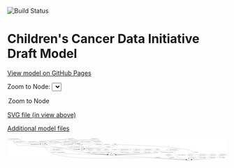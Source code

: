 <link rel='stylesheet' href="assets/style.css">
<link rel='stylesheet' href="https://unpkg.com/leaflet@1.5.1/dist/leaflet.css" integrity="sha512-xwE/Az9zrjBIphAcBb3F6JVqxf46+CDLwfLMHloNu6KEQCAWi6HcDUbeOfBIptF7tcCzusKFjFw2yuvEpDL9wQ==" crossorigin="">
<script type="text/javascript" src="https://code.jquery.com/jquery-3.2.1.min.js"></script>
<script type="text/javascript"  src="https://unpkg.com/leaflet@1.5.1/dist/leaflet.js"></script>
<script type="text/javascript" src="assets/actions.js"></script>

![Build Status](https://github.com/CBIIT/ccdi-model/actions/workflows/model-test-and-deploy.yml/badge.svg)

# Children's Cancer Data Initiative Draft Model

[View model on GitHub Pages](https://cbiit.github.io/ccdi-model/)



Zoom to Node: <select id="node_select">
  <option value="">Zoom to Node</option>
</select>
<div id="model"></div>

<p>
<a href="./model-desc/ccdi-model.svg">SVG file (in view above)</a>
<p>
<a href="./model-desc">Additional model files</a>
<div id='graph' style='display:off;'>
<svg width="3721pt" height="392pt"
 viewBox="0.00 0.00 3721.03 392.00" xmlns="http://www.w3.org/2000/svg" xmlns:xlink="http://www.w3.org/1999/xlink">
<g id="graph0" class="graph" transform="scale(1 1) rotate(0) translate(4 388)">
<title>Perl</title>
<polygon fill="#ffffff" stroke="transparent" points="-4,4 -4,-388 3717.0329,-388 3717.0329,4 -4,4"/>
<!-- family_relationship -->
<g id="node1" class="node">
<title>family_relationship</title>
<ellipse fill="none" stroke="#000000" cx="822.6897" cy="-192" rx="100.1823" ry="18"/>
<text text-anchor="middle" x="822.6897" y="-188.3" font-family="Times,serif" font-size="14.00" fill="#000000">family_relationship</text>
</g>
<!-- participant -->
<g id="node11" class="node">
<title>participant</title>
<ellipse fill="none" stroke="#000000" cx="1759.6897" cy="-105" rx="62.2891" ry="18"/>
<text text-anchor="middle" x="1759.6897" y="-101.3" font-family="Times,serif" font-size="14.00" fill="#000000">participant</text>
</g>
<!-- family_relationship&#45;&gt;participant -->
<g id="edge21" class="edge">
<title>family_relationship&#45;&gt;participant</title>
<path fill="none" stroke="#000000" d="M817.4033,-173.5675C815.4921,-162.642 815.5021,-149.3434 823.6897,-141 838.7736,-125.6292 1470.1028,-111.0406 1687.233,-106.4693"/>
<polygon fill="#000000" stroke="#000000" points="1687.3309,-109.9681 1697.2553,-106.2592 1687.1841,-102.9696 1687.3309,-109.9681"/>
<text text-anchor="middle" x="903.1897" y="-144.8" font-family="Times,serif" font-size="14.00" fill="#000000">of_family_relationship</text>
</g>
<!-- cell_line -->
<g id="node2" class="node">
<title>cell_line</title>
<ellipse fill="none" stroke="#000000" cx="605.6897" cy="-279" rx="49.2915" ry="18"/>
<text text-anchor="middle" x="605.6897" y="-275.3" font-family="Times,serif" font-size="14.00" fill="#000000">cell_line</text>
</g>
<!-- study -->
<g id="node5" class="node">
<title>study</title>
<ellipse fill="none" stroke="#000000" cx="3067.6897" cy="-18" rx="36.2938" ry="18"/>
<text text-anchor="middle" x="3067.6897" y="-14.3" font-family="Times,serif" font-size="14.00" fill="#000000">study</text>
</g>
<!-- cell_line&#45;&gt;study -->
<g id="edge4" class="edge">
<title>cell_line&#45;&gt;study</title>
<path fill="none" stroke="#000000" d="M615.8015,-260.9953C634.3467,-229.9865 677.0565,-167.3036 732.6897,-141 1054.2018,11.012 1975.4986,-71.8037 2330.6897,-54 2591.547,-40.9247 2904.3721,-25.8418 3020.9277,-20.2427"/>
<polygon fill="#000000" stroke="#000000" points="3021.4419,-23.7222 3031.2624,-19.7464 3021.106,-16.7302 3021.4419,-23.7222"/>
<text text-anchor="middle" x="773.1897" y="-144.8" font-family="Times,serif" font-size="14.00" fill="#000000">of_cell_line</text>
</g>
<!-- cell_line&#45;&gt;participant -->
<g id="edge5" class="edge">
<title>cell_line&#45;&gt;participant</title>
<path fill="none" stroke="#000000" d="M648.2454,-269.7865C778.4538,-241.7152 1170.4498,-158.1233 1299.6897,-141 1436.1787,-122.9163 1596.7449,-112.8875 1687.5334,-108.2491"/>
<polygon fill="#000000" stroke="#000000" points="1687.9025,-111.7351 1697.7139,-107.7367 1687.5506,-104.7439 1687.9025,-111.7351"/>
<text text-anchor="middle" x="1152.1897" y="-188.3" font-family="Times,serif" font-size="14.00" fill="#000000">of_cell_line</text>
</g>
<!-- methylation_array_file -->
<g id="node3" class="node">
<title>methylation_array_file</title>
<ellipse fill="none" stroke="#000000" cx="115.6897" cy="-366" rx="115.8798" ry="18"/>
<text text-anchor="middle" x="115.6897" y="-362.3" font-family="Times,serif" font-size="14.00" fill="#000000">methylation_array_file</text>
</g>
<!-- methylation_array_file&#45;&gt;cell_line -->
<g id="edge3" class="edge">
<title>methylation_array_file&#45;&gt;cell_line</title>
<path fill="none" stroke="#000000" d="M110.5071,-347.6675C108.6349,-336.7797 108.6495,-323.4856 116.6897,-315 124.0025,-307.2822 417.8773,-289.6766 546.4672,-282.3233"/>
<polygon fill="#000000" stroke="#000000" points="546.7572,-285.8126 556.5417,-281.7489 546.3587,-278.8239 546.7572,-285.8126"/>
<text text-anchor="middle" x="208.1897" y="-318.8" font-family="Times,serif" font-size="14.00" fill="#000000">of_methylation_array_file</text>
</g>
<!-- sample -->
<g id="node9" class="node">
<title>sample</title>
<ellipse fill="none" stroke="#000000" cx="1257.6897" cy="-192" rx="44.393" ry="18"/>
<text text-anchor="middle" x="1257.6897" y="-188.3" font-family="Times,serif" font-size="14.00" fill="#000000">sample</text>
</g>
<!-- methylation_array_file&#45;&gt;sample -->
<g id="edge2" class="edge">
<title>methylation_array_file&#45;&gt;sample</title>
<path fill="none" stroke="#000000" d="M105.9392,-347.6907C101.7559,-337.0818 99.3199,-324.072 106.6897,-315 180.5572,-224.0712 248.6629,-277.193 364.6897,-261 681.095,-216.8416 763.4114,-237.5885 1081.6897,-210 1123.1877,-206.4029 1170.1092,-201.5657 1205.0629,-197.8116"/>
<polygon fill="#000000" stroke="#000000" points="1205.4808,-201.2869 1215.0474,-196.7337 1204.7294,-194.3273 1205.4808,-201.2869"/>
<text text-anchor="middle" x="456.1897" y="-275.3" font-family="Times,serif" font-size="14.00" fill="#000000">of_methylation_array_file</text>
</g>
<!-- pdx -->
<g id="node22" class="node">
<title>pdx</title>
<ellipse fill="none" stroke="#000000" cx="1224.6897" cy="-279" rx="27.8951" ry="18"/>
<text text-anchor="middle" x="1224.6897" y="-275.3" font-family="Times,serif" font-size="14.00" fill="#000000">pdx</text>
</g>
<!-- methylation_array_file&#45;&gt;pdx -->
<g id="edge1" class="edge">
<title>methylation_array_file&#45;&gt;pdx</title>
<path fill="none" stroke="#000000" d="M197.9818,-353.2162C230.0386,-347.3762 266.8868,-339.5957 299.6897,-330 317.1165,-324.9022 319.8899,-318.5842 337.6897,-315 520.5075,-278.1872 993.5623,-332.2401 1176.6897,-297 1181.8024,-296.0161 1187.085,-294.542 1192.1928,-292.853"/>
<polygon fill="#000000" stroke="#000000" points="1193.495,-296.104 1201.7093,-289.4126 1191.1151,-289.521 1193.495,-296.104"/>
<text text-anchor="middle" x="429.1897" y="-318.8" font-family="Times,serif" font-size="14.00" fill="#000000">of_methylation_array_file</text>
</g>
<!-- radiology_file -->
<g id="node4" class="node">
<title>radiology_file</title>
<ellipse fill="none" stroke="#000000" cx="1393.6897" cy="-192" rx="73.387" ry="18"/>
<text text-anchor="middle" x="1393.6897" y="-188.3" font-family="Times,serif" font-size="14.00" fill="#000000">radiology_file</text>
</g>
<!-- radiology_file&#45;&gt;participant -->
<g id="edge33" class="edge">
<title>radiology_file&#45;&gt;participant</title>
<path fill="none" stroke="#000000" d="M1400.2468,-173.8564C1405.3591,-162.4604 1413.6371,-148.538 1425.6897,-141 1447.435,-127.4 1596.9947,-115.4926 1688.4511,-109.3729"/>
<polygon fill="#000000" stroke="#000000" points="1688.7346,-112.8619 1698.4817,-108.7093 1688.2724,-105.8772 1688.7346,-112.8619"/>
<text text-anchor="middle" x="1484.6897" y="-144.8" font-family="Times,serif" font-size="14.00" fill="#000000">of_radiology_file</text>
</g>
<!-- follow_up -->
<g id="node6" class="node">
<title>follow_up</title>
<ellipse fill="none" stroke="#000000" cx="1540.6897" cy="-192" rx="55.4913" ry="18"/>
<text text-anchor="middle" x="1540.6897" y="-188.3" font-family="Times,serif" font-size="14.00" fill="#000000">follow_up</text>
</g>
<!-- follow_up&#45;&gt;participant -->
<g id="edge30" class="edge">
<title>follow_up&#45;&gt;participant</title>
<path fill="none" stroke="#000000" d="M1542.525,-173.8428C1544.6197,-162.7388 1549.1021,-149.1474 1558.6897,-141 1578.0871,-124.5166 1638.9725,-115.1979 1688.6956,-110.1926"/>
<polygon fill="#000000" stroke="#000000" points="1689.1784,-113.6624 1698.7963,-109.2186 1688.5065,-106.6947 1689.1784,-113.6624"/>
<text text-anchor="middle" x="1603.6897" y="-144.8" font-family="Times,serif" font-size="14.00" fill="#000000">of_follow_up</text>
</g>
<!-- synonym -->
<g id="node7" class="node">
<title>synonym</title>
<ellipse fill="none" stroke="#000000" cx="1818.6897" cy="-279" rx="51.9908" ry="18"/>
<text text-anchor="middle" x="1818.6897" y="-275.3" font-family="Times,serif" font-size="14.00" fill="#000000">synonym</text>
</g>
<!-- synonym&#45;&gt;study -->
<g id="edge12" class="edge">
<title>synonym&#45;&gt;study</title>
<path fill="none" stroke="#000000" d="M1870.6554,-277.6708C2060.151,-272.5234 2713.5993,-252.063 2917.6897,-210 3030.0415,-186.8443 3090.388,-213.6464 3160.6897,-123 3179.533,-98.7036 3183.288,-79.2128 3165.6897,-54 3158.927,-44.3112 3133.6349,-35.1539 3110.4406,-28.4996"/>
<polygon fill="#000000" stroke="#000000" points="3111.2596,-25.0949 3100.6887,-25.8068 3109.3963,-31.8423 3111.2596,-25.0949"/>
<text text-anchor="middle" x="3186.1897" y="-144.8" font-family="Times,serif" font-size="14.00" fill="#000000">of_synonym</text>
</g>
<!-- synonym&#45;&gt;sample -->
<g id="edge11" class="edge">
<title>synonym&#45;&gt;sample</title>
<path fill="none" stroke="#000000" d="M1778.3199,-267.4885C1769.88,-265.223 1761.0164,-262.9473 1752.6897,-261 1712.1202,-251.5124 1699.2953,-258.6688 1660.6897,-243 1649.3816,-238.4104 1649.2875,-231.7988 1637.6897,-228 1568.7394,-205.4158 1382.9599,-223.5925 1311.6897,-210 1307.8145,-209.2609 1303.8346,-208.3146 1299.8771,-207.2437"/>
<polygon fill="#000000" stroke="#000000" points="1300.7398,-203.8491 1290.1579,-204.372 1298.7562,-210.5622 1300.7398,-203.8491"/>
<text text-anchor="middle" x="1703.1897" y="-231.8" font-family="Times,serif" font-size="14.00" fill="#000000">of_synonym</text>
</g>
<!-- synonym&#45;&gt;participant -->
<g id="edge10" class="edge">
<title>synonym&#45;&gt;participant</title>
<path fill="none" stroke="#000000" d="M1802.134,-261.85C1790.5994,-248.7642 1776.0169,-229.6877 1768.6897,-210 1759.4636,-185.2099 1757.7878,-154.9317 1758.0769,-133.2706"/>
<polygon fill="#000000" stroke="#000000" points="1761.5805,-133.1926 1758.3648,-123.0976 1754.5833,-132.9946 1761.5805,-133.1926"/>
<text text-anchor="middle" x="1811.1897" y="-188.3" font-family="Times,serif" font-size="14.00" fill="#000000">of_synonym</text>
</g>
<!-- publication -->
<g id="node8" class="node">
<title>publication</title>
<ellipse fill="none" stroke="#000000" cx="2724.6897" cy="-105" rx="63.0888" ry="18"/>
<text text-anchor="middle" x="2724.6897" y="-101.3" font-family="Times,serif" font-size="14.00" fill="#000000">publication</text>
</g>
<!-- publication&#45;&gt;study -->
<g id="edge32" class="edge">
<title>publication&#45;&gt;study</title>
<path fill="none" stroke="#000000" d="M2719.6016,-86.7556C2717.7649,-75.9009 2717.7837,-62.6107 2725.6897,-54 2745.3043,-32.6372 2932.1686,-22.9641 3021.0942,-19.5425"/>
<polygon fill="#000000" stroke="#000000" points="3021.3178,-23.0367 3031.1799,-19.1652 3021.056,-16.0416 3021.3178,-23.0367"/>
<text text-anchor="middle" x="2776.6897" y="-57.8" font-family="Times,serif" font-size="14.00" fill="#000000">of_publication</text>
</g>
<!-- sample&#45;&gt;participant -->
<g id="edge35" class="edge">
<title>sample&#45;&gt;participant</title>
<path fill="none" stroke="#000000" d="M1276.2229,-175.3591C1290.5517,-163.5545 1311.4667,-148.5227 1332.6897,-141 1396.0544,-118.5397 1582.7723,-109.8497 1687.0911,-106.6814"/>
<polygon fill="#000000" stroke="#000000" points="1687.3381,-110.1757 1697.2308,-106.3829 1687.1321,-103.1787 1687.3381,-110.1757"/>
<text text-anchor="middle" x="1369.1897" y="-144.8" font-family="Times,serif" font-size="14.00" fill="#000000">of_sample</text>
</g>
<!-- sequencing_file -->
<g id="node10" class="node">
<title>sequencing_file</title>
<ellipse fill="none" stroke="#000000" cx="1068.6897" cy="-366" rx="83.3857" ry="18"/>
<text text-anchor="middle" x="1068.6897" y="-362.3" font-family="Times,serif" font-size="14.00" fill="#000000">sequencing_file</text>
</g>
<!-- sequencing_file&#45;&gt;cell_line -->
<g id="edge9" class="edge">
<title>sequencing_file&#45;&gt;cell_line</title>
<path fill="none" stroke="#000000" d="M986.3399,-363.4333C838.9873,-358.4365 544.0654,-346.4348 528.6897,-330 514.6811,-315.0264 533.8823,-302.2862 556.61,-293.2845"/>
<polygon fill="#000000" stroke="#000000" points="557.9522,-296.52 566.1273,-289.7806 555.5338,-289.9511 557.9522,-296.52"/>
<text text-anchor="middle" x="595.1897" y="-318.8" font-family="Times,serif" font-size="14.00" fill="#000000">of_sequencing_file</text>
</g>
<!-- sequencing_file&#45;&gt;cell_line -->
<g id="edge27" class="edge">
<title>sequencing_file&#45;&gt;cell_line</title>
<path fill="none" stroke="#000000" d="M986.4146,-362.9086C890.5775,-358.5008 738.5071,-348.7766 684.6897,-330 673.1669,-325.9797 671.9338,-321.6331 661.6897,-315 654.2983,-310.214 646.3464,-305.0882 638.8223,-300.2487"/>
<polygon fill="#000000" stroke="#000000" points="640.5503,-297.1987 630.2455,-294.7366 636.7657,-303.0875 640.5503,-297.1987"/>
<text text-anchor="middle" x="793.1897" y="-318.8" font-family="Times,serif" font-size="14.00" fill="#000000">of_single_cell_sequencing_file</text>
</g>
<!-- sequencing_file&#45;&gt;sample -->
<g id="edge8" class="edge">
<title>sequencing_file&#45;&gt;sample</title>
<path fill="none" stroke="#000000" d="M1149.4324,-361.6581C1290.4743,-353.8826 1567.5384,-337.6782 1574.6897,-330 1579.2334,-325.1216 1578.9789,-320.1037 1574.6897,-315 1544.7913,-279.4235 1515.8808,-311.3789 1471.6897,-297 1404.7371,-275.2149 1332.2584,-236.0106 1291.1695,-212.1618"/>
<polygon fill="#000000" stroke="#000000" points="1292.7996,-209.0604 1282.4014,-207.0284 1289.2629,-215.1013 1292.7996,-209.0604"/>
<text text-anchor="middle" x="1538.1897" y="-275.3" font-family="Times,serif" font-size="14.00" fill="#000000">of_sequencing_file</text>
</g>
<!-- sequencing_file&#45;&gt;pdx -->
<g id="edge7" class="edge">
<title>sequencing_file&#45;&gt;pdx</title>
<path fill="none" stroke="#000000" d="M1063.7914,-347.9246C1062.0262,-337.1335 1062.0534,-323.8508 1069.6897,-315 1085.4408,-296.7439 1153.4052,-303.262 1176.6897,-297 1181.4866,-295.71 1186.4734,-294.1269 1191.3393,-292.4398"/>
<polygon fill="#000000" stroke="#000000" points="1192.8648,-295.6089 1201.0578,-288.8914 1190.4639,-289.0334 1192.8648,-295.6089"/>
<text text-anchor="middle" x="1136.1897" y="-318.8" font-family="Times,serif" font-size="14.00" fill="#000000">of_sequencing_file</text>
</g>
<!-- sequencing_file&#45;&gt;pdx -->
<g id="edge26" class="edge">
<title>sequencing_file&#45;&gt;pdx</title>
<path fill="none" stroke="#000000" d="M1132.345,-354.3986C1161.3792,-348.0258 1191.7117,-339.4934 1202.6897,-330 1209.7146,-323.9251 1214.5677,-315.2026 1217.8887,-306.6845"/>
<polygon fill="#000000" stroke="#000000" points="1221.2914,-307.5432 1221.1218,-296.9497 1214.6482,-305.3368 1221.2914,-307.5432"/>
<text text-anchor="middle" x="1322.1897" y="-318.8" font-family="Times,serif" font-size="14.00" fill="#000000">of_single_cell_sequencing_file</text>
</g>
<!-- participant&#45;&gt;study -->
<g id="edge31" class="edge">
<title>participant&#45;&gt;study</title>
<path fill="none" stroke="#000000" d="M1820.5878,-100.9494C2045.0237,-86.0214 2823.1695,-34.264 3021.4361,-21.0765"/>
<polygon fill="#000000" stroke="#000000" points="3021.7695,-24.5622 3031.5152,-20.4061 3021.3049,-17.5776 3021.7695,-24.5622"/>
<text text-anchor="middle" x="2542.1897" y="-57.8" font-family="Times,serif" font-size="14.00" fill="#000000">of_participant</text>
</g>
<!-- pathology_file -->
<g id="node12" class="node">
<title>pathology_file</title>
<ellipse fill="none" stroke="#000000" cx="1464.6897" cy="-366" rx="76.0865" ry="18"/>
<text text-anchor="middle" x="1464.6897" y="-362.3" font-family="Times,serif" font-size="14.00" fill="#000000">pathology_file</text>
</g>
<!-- pathology_file&#45;&gt;cell_line -->
<g id="edge13" class="edge">
<title>pathology_file&#45;&gt;cell_line</title>
<path fill="none" stroke="#000000" d="M1390.7379,-361.5859C1250.8197,-353.1455 959.3353,-335.1024 937.6897,-330 920.8188,-326.0231 918.4498,-319.421 901.6897,-315 821.3675,-293.8123 725.4403,-285.0418 665.0305,-281.4465"/>
<polygon fill="#000000" stroke="#000000" points="665.0947,-277.9447 654.9127,-280.8731 664.6986,-284.9334 665.0947,-277.9447"/>
<text text-anchor="middle" x="998.6897" y="-318.8" font-family="Times,serif" font-size="14.00" fill="#000000">of_pathology_file</text>
</g>
<!-- pathology_file&#45;&gt;sample -->
<g id="edge14" class="edge">
<title>pathology_file&#45;&gt;sample</title>
<path fill="none" stroke="#000000" d="M1522.6744,-354.2161C1550.1485,-347.672 1579.2205,-339.0404 1589.6897,-330 1613.4424,-309.4891 1624.8887,-285.0185 1604.6897,-261 1562.1522,-210.4188 1375.7733,-226.1615 1311.6897,-210 1308.0755,-209.0885 1304.354,-208.0549 1300.6354,-206.9548"/>
<polygon fill="#000000" stroke="#000000" points="1301.4621,-203.5468 1290.8741,-203.9263 1299.3878,-210.2324 1301.4621,-203.5468"/>
<text text-anchor="middle" x="1675.6897" y="-275.3" font-family="Times,serif" font-size="14.00" fill="#000000">of_pathology_file</text>
</g>
<!-- pathology_file&#45;&gt;pdx -->
<g id="edge15" class="edge">
<title>pathology_file&#45;&gt;pdx</title>
<path fill="none" stroke="#000000" d="M1458.5666,-347.8716C1453.8193,-336.6326 1446.1006,-322.8809 1434.6897,-315 1407.4395,-296.1795 1315.5682,-286.0746 1262.808,-281.7006"/>
<polygon fill="#000000" stroke="#000000" points="1263.0553,-278.2093 1252.8082,-280.9014 1262.4975,-285.1871 1263.0553,-278.2093"/>
<text text-anchor="middle" x="1509.6897" y="-318.8" font-family="Times,serif" font-size="14.00" fill="#000000">of_pathology_file</text>
</g>
<!-- diagnosis -->
<g id="node13" class="node">
<title>diagnosis</title>
<ellipse fill="none" stroke="#000000" cx="1668.6897" cy="-192" rx="54.6905" ry="18"/>
<text text-anchor="middle" x="1668.6897" y="-188.3" font-family="Times,serif" font-size="14.00" fill="#000000">diagnosis</text>
</g>
<!-- diagnosis&#45;&gt;participant -->
<g id="edge23" class="edge">
<title>diagnosis&#45;&gt;participant</title>
<path fill="none" stroke="#000000" d="M1657.8562,-174.1053C1653.0468,-163.6435 1649.8454,-150.6426 1656.6897,-141 1662.5081,-132.8028 1681.2055,-125.2149 1701.1031,-119.1399"/>
<polygon fill="#000000" stroke="#000000" points="1702.2931,-122.4388 1710.9162,-116.2831 1700.3365,-115.7178 1702.2931,-122.4388"/>
<text text-anchor="middle" x="1701.1897" y="-144.8" font-family="Times,serif" font-size="14.00" fill="#000000">of_diagnosis</text>
</g>
<!-- therapeutic_procedure -->
<g id="node14" class="node">
<title>therapeutic_procedure</title>
<ellipse fill="none" stroke="#000000" cx="1980.6897" cy="-192" rx="117.7793" ry="18"/>
<text text-anchor="middle" x="1980.6897" y="-188.3" font-family="Times,serif" font-size="14.00" fill="#000000">therapeutic_procedure</text>
</g>
<!-- therapeutic_procedure&#45;&gt;participant -->
<g id="edge29" class="edge">
<title>therapeutic_procedure&#45;&gt;participant</title>
<path fill="none" stroke="#000000" d="M1937.8167,-175.1224C1899.9772,-160.2263 1844.9468,-138.5627 1806.0859,-123.2645"/>
<polygon fill="#000000" stroke="#000000" points="1807.1617,-119.9267 1796.5747,-119.5203 1804.5976,-126.4402 1807.1617,-119.9267"/>
<text text-anchor="middle" x="1975.6897" y="-144.8" font-family="Times,serif" font-size="14.00" fill="#000000">of_therapeutic_procedure</text>
</g>
<!-- molecular_test -->
<g id="node15" class="node">
<title>molecular_test</title>
<ellipse fill="none" stroke="#000000" cx="2196.6897" cy="-192" rx="79.8859" ry="18"/>
<text text-anchor="middle" x="2196.6897" y="-188.3" font-family="Times,serif" font-size="14.00" fill="#000000">molecular_test</text>
</g>
<!-- molecular_test&#45;&gt;participant -->
<g id="edge16" class="edge">
<title>molecular_test&#45;&gt;participant</title>
<path fill="none" stroke="#000000" d="M2163.8624,-175.5768C2139.3482,-164.0421 2104.6968,-149.2532 2072.6897,-141 1991.7448,-120.128 1895.8985,-111.3465 1831.7888,-107.6584"/>
<polygon fill="#000000" stroke="#000000" points="1831.956,-104.1624 1821.7792,-107.1091 1831.5724,-111.1518 1831.956,-104.1624"/>
<text text-anchor="middle" x="2181.6897" y="-144.8" font-family="Times,serif" font-size="14.00" fill="#000000">of_molecular_test</text>
</g>
<!-- medical_history -->
<g id="node16" class="node">
<title>medical_history</title>
<ellipse fill="none" stroke="#000000" cx="2379.6897" cy="-192" rx="85.2851" ry="18"/>
<text text-anchor="middle" x="2379.6897" y="-188.3" font-family="Times,serif" font-size="14.00" fill="#000000">medical_history</text>
</g>
<!-- medical_history&#45;&gt;participant -->
<g id="edge17" class="edge">
<title>medical_history&#45;&gt;participant</title>
<path fill="none" stroke="#000000" d="M2345.8234,-175.4554C2320.0976,-163.7 2283.4957,-148.6875 2249.6897,-141 2172.2817,-123.3974 1948.4014,-112.3606 1831.9642,-107.6474"/>
<polygon fill="#000000" stroke="#000000" points="1831.854,-104.1403 1821.7222,-107.2379 1831.5743,-111.1347 1831.854,-104.1403"/>
<text text-anchor="middle" x="2364.6897" y="-144.8" font-family="Times,serif" font-size="14.00" fill="#000000">of_medical_history</text>
</g>
<!-- study_arm -->
<g id="node17" class="node">
<title>study_arm</title>
<ellipse fill="none" stroke="#000000" cx="3091.6897" cy="-105" rx="59.5901" ry="18"/>
<text text-anchor="middle" x="3091.6897" y="-101.3" font-family="Times,serif" font-size="14.00" fill="#000000">study_arm</text>
</g>
<!-- study_arm&#45;&gt;study -->
<g id="edge20" class="edge">
<title>study_arm&#45;&gt;study</title>
<path fill="none" stroke="#000000" d="M3077.6596,-87.2784C3074.0415,-81.7345 3070.6245,-75.3885 3068.6897,-69 3066.5264,-61.8566 3065.6791,-53.8889 3065.5158,-46.414"/>
<polygon fill="#000000" stroke="#000000" points="3069.0169,-46.3659 3065.6745,-36.3122 3062.0177,-46.2559 3069.0169,-46.3659"/>
<text text-anchor="middle" x="3117.1897" y="-57.8" font-family="Times,serif" font-size="14.00" fill="#000000">of_study_arm</text>
</g>
<!-- clinical_measure_file -->
<g id="node18" class="node">
<title>clinical_measure_file</title>
<ellipse fill="none" stroke="#000000" cx="2799.6897" cy="-192" rx="108.5808" ry="18"/>
<text text-anchor="middle" x="2799.6897" y="-188.3" font-family="Times,serif" font-size="14.00" fill="#000000">clinical_measure_file</text>
</g>
<!-- clinical_measure_file&#45;&gt;study -->
<g id="edge22" class="edge">
<title>clinical_measure_file&#45;&gt;study</title>
<path fill="none" stroke="#000000" d="M2815.4994,-174.1452C2819.8683,-168.5976 2824.3272,-162.2829 2827.6897,-156 2842.9428,-127.4994 2827.674,-109.6983 2850.6897,-87 2875.3326,-62.697 2967.7864,-39.3589 3023.7581,-27.0357"/>
<polygon fill="#000000" stroke="#000000" points="3024.7299,-30.4063 3033.7601,-24.8651 3023.2453,-23.5656 3024.7299,-30.4063"/>
<text text-anchor="middle" x="2936.6897" y="-101.3" font-family="Times,serif" font-size="14.00" fill="#000000">of_clinical_measure_file</text>
</g>
<!-- clinical_measure_file&#45;&gt;participant -->
<g id="edge34" class="edge">
<title>clinical_measure_file&#45;&gt;participant</title>
<path fill="none" stroke="#000000" d="M2709.6043,-181.9C2656.181,-175.1457 2594.0803,-165.7387 2568.6897,-156 2557.2951,-151.6295 2557.3052,-144.7443 2545.6897,-141 2478.9783,-119.4954 2014.0098,-109.3327 1832.2602,-106.1482"/>
<polygon fill="#000000" stroke="#000000" points="1832.3195,-102.6488 1822.2603,-105.9751 1832.1982,-109.6478 1832.3195,-102.6488"/>
<text text-anchor="middle" x="2698.1897" y="-144.8" font-family="Times,serif" font-size="14.00" fill="#000000">of_clinical_measure_file_participant</text>
</g>
<!-- study_personnel -->
<g id="node19" class="node">
<title>study_personnel</title>
<ellipse fill="none" stroke="#000000" cx="3294.6897" cy="-105" rx="87.1846" ry="18"/>
<text text-anchor="middle" x="3294.6897" y="-101.3" font-family="Times,serif" font-size="14.00" fill="#000000">study_personnel</text>
</g>
<!-- study_personnel&#45;&gt;study -->
<g id="edge6" class="edge">
<title>study_personnel&#45;&gt;study</title>
<path fill="none" stroke="#000000" d="M3264.8795,-88.0656C3245.122,-77.3167 3218.3853,-63.6624 3193.6897,-54 3166.6895,-43.4359 3135.346,-34.4681 3110.6748,-28.1254"/>
<polygon fill="#000000" stroke="#000000" points="3111.4386,-24.7085 3100.8862,-25.6559 3109.7262,-31.4958 3111.4386,-24.7085"/>
<text text-anchor="middle" x="3294.1897" y="-57.8" font-family="Times,serif" font-size="14.00" fill="#000000">of_study_personnel</text>
</g>
<!-- exposure -->
<g id="node20" class="node">
<title>exposure</title>
<ellipse fill="none" stroke="#000000" cx="2535.6897" cy="-192" rx="53.0913" ry="18"/>
<text text-anchor="middle" x="2535.6897" y="-188.3" font-family="Times,serif" font-size="14.00" fill="#000000">exposure</text>
</g>
<!-- exposure&#45;&gt;participant -->
<g id="edge18" class="edge">
<title>exposure&#45;&gt;participant</title>
<path fill="none" stroke="#000000" d="M2502.5852,-177.756C2488.7924,-171.506 2472.7465,-163.8189 2458.6897,-156 2448.0246,-150.0676 2447.2912,-144.7874 2435.6897,-141 2379.5928,-122.6865 1995.4435,-110.9504 1832.5045,-106.7431"/>
<polygon fill="#000000" stroke="#000000" points="1832.184,-103.2339 1822.0977,-106.4769 1832.0049,-110.2316 1832.184,-103.2339"/>
<text text-anchor="middle" x="2502.1897" y="-144.8" font-family="Times,serif" font-size="14.00" fill="#000000">of_exposure</text>
</g>
<!-- study_admin -->
<g id="node21" class="node">
<title>study_admin</title>
<ellipse fill="none" stroke="#000000" cx="3469.6897" cy="-105" rx="70.3881" ry="18"/>
<text text-anchor="middle" x="3469.6897" y="-101.3" font-family="Times,serif" font-size="14.00" fill="#000000">study_admin</text>
</g>
<!-- study_admin&#45;&gt;study -->
<g id="edge19" class="edge">
<title>study_admin&#45;&gt;study</title>
<path fill="none" stroke="#000000" d="M3442.6195,-88.2289C3422.6548,-76.6802 3394.4277,-62.0238 3367.6897,-54 3321.3578,-40.0963 3186.0784,-27.5412 3114.0592,-21.6079"/>
<polygon fill="#000000" stroke="#000000" points="3114.1617,-18.1047 3103.9105,-20.7811 3113.5933,-25.0816 3114.1617,-18.1047"/>
<text text-anchor="middle" x="3461.1897" y="-57.8" font-family="Times,serif" font-size="14.00" fill="#000000">of_study_admin</text>
</g>
<!-- pdx&#45;&gt;sample -->
<g id="edge28" class="edge">
<title>pdx&#45;&gt;sample</title>
<path fill="none" stroke="#000000" d="M1237.0695,-262.4979C1240.9824,-256.6039 1244.9865,-249.7469 1247.6897,-243 1250.5505,-235.8599 1252.6149,-227.8196 1254.096,-220.2704"/>
<polygon fill="#000000" stroke="#000000" points="1257.5465,-220.8568 1255.7744,-210.4112 1250.6458,-219.6821 1257.5465,-220.8568"/>
<text text-anchor="middle" x="1275.6897" y="-231.8" font-family="Times,serif" font-size="14.00" fill="#000000">of_pdx</text>
</g>
<!-- single_cell_sequencing_file -->
<g id="node23" class="node">
<title>single_cell_sequencing_file</title>
<ellipse fill="none" stroke="#000000" cx="1029.6897" cy="-279" rx="137.5759" ry="18"/>
<text text-anchor="middle" x="1029.6897" y="-275.3" font-family="Times,serif" font-size="14.00" fill="#000000">single_cell_sequencing_file</text>
</g>
<!-- single_cell_sequencing_file&#45;&gt;sample -->
<g id="edge25" class="edge">
<title>single_cell_sequencing_file&#45;&gt;sample</title>
<path fill="none" stroke="#000000" d="M1022.9004,-260.9545C1020.1107,-250.1746 1019.0752,-236.8932 1026.6897,-228 1038.1066,-214.666 1139.5805,-202.9137 1204.1836,-196.6944"/>
<polygon fill="#000000" stroke="#000000" points="1204.5905,-200.1716 1214.216,-195.7443 1203.9305,-193.2028 1204.5905,-200.1716"/>
<text text-anchor="middle" x="1135.1897" y="-231.8" font-family="Times,serif" font-size="14.00" fill="#000000">of_single_cell_sequencing_file</text>
</g>
<!-- study_funding -->
<g id="node24" class="node">
<title>study_funding</title>
<ellipse fill="none" stroke="#000000" cx="3635.6897" cy="-105" rx="77.1866" ry="18"/>
<text text-anchor="middle" x="3635.6897" y="-101.3" font-family="Times,serif" font-size="14.00" fill="#000000">study_funding</text>
</g>
<!-- study_funding&#45;&gt;study -->
<g id="edge24" class="edge">
<title>study_funding&#45;&gt;study</title>
<path fill="none" stroke="#000000" d="M3605.7514,-88.1966C3583.3342,-76.4729 3551.5217,-61.6141 3521.6897,-54 3445.5701,-34.5719 3214.0675,-23.6138 3114.2767,-19.6825"/>
<polygon fill="#000000" stroke="#000000" points="3114.3179,-16.1816 3104.1898,-19.2915 3114.0466,-23.1763 3114.3179,-16.1816"/>
<text text-anchor="middle" x="3625.6897" y="-57.8" font-family="Times,serif" font-size="14.00" fill="#000000">of_study_funding</text>
</g>
</g>
</svg>
</div>
